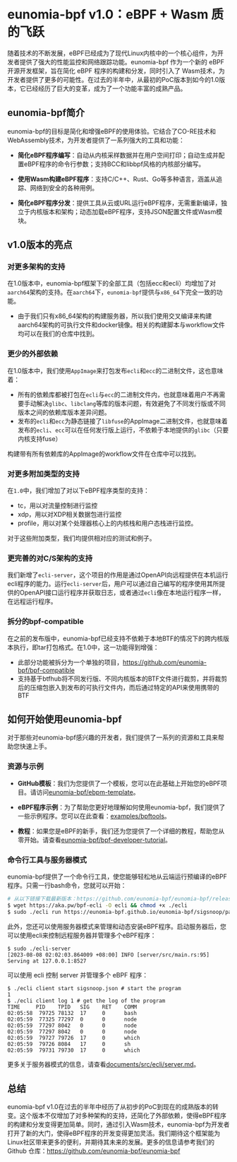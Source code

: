 # eunomia-bpf v1.0：eBPF + Wasm 质的飞跃

随着技术的不断发展，eBPF已经成为了现代Linux内核中的一个核心组件，为开发者提供了强大的性能监控和网络跟踪功能。eunomia-bpf 作为一个新的 eBPF 开源开发框架，旨在简化 eBPF 程序的构建和分发，同时引入了 Wasm技术，为开发者提供了更多的可能性。在过去的半年中，从最初的PoC版本到如今的1.0版本，它已经经历了巨大的变革，成为了一个功能丰富的成熟产品。

## eunomia-bpf简介

eunomia-bpf的目标是简化和增强eBPF的使用体验。它结合了CO-RE技术和WebAssembly技术，为开发者提供了一系列强大的工具和功能：

- **简化eBPF程序编写**：自动从内核采样数据并在用户空间打印；自动生成并配置eBPF程序的命令行参数；支持BCC和libbpf风格的内核部分编写。
  
- **使用Wasm构建eBPF程序**：支持C/C++、Rust、Go等多种语言，涵盖从追踪、网络到安全的各种用例。

- **简化eBPF程序分发**：提供工具从云或URL运行eBPF程序，无需重新编译，独立于内核版本和架构；动态加载eBPF程序，支持JSON配置文件或Wasm模块。

## v1.0版本的亮点

### 对更多架构的支持

在1.0版本中，eunomia-bpf框架下的全部工具（包括ecc和ecli）均增加了对`aarch64`架构的支持。在`aarch64`下，`eunomia-bpf`提供与`x86_64`下完全一致的功能。

- 由于我们只有x86_64架构的构建服务器，所以我们使用交叉编译来构建aarch64架构的可执行文件和docker镜像。相关的构建脚本与workflow文件均可以在我们的仓库中找到。

### 更少的外部依赖

在1.0版本中，我们使用`AppImage`来打包发布`ecli`和`ecc`的二进制文件，这也意味着：

- 所有的依赖库都被打包在`ecli`与`ecc`的二进制文件内，也就意味着用户不再需要手动解决`glibc`、`libclang`等库的版本问题，有效避免了不同发行版或不同版本之间的依赖库版本差异问题。
- 发布的`ecli`和`ecc`为静态链接了`libfuse`的AppImage二进制文件，也就意味着发布的`ecli`、`ecc`可以在任何发行版上运行，不依赖于本地提供的`glibc`（只要内核支持fuse）

构建带有所有依赖库的AppImage的workflow文件在仓库中可以找到。

### 对更多附加类型的支持

在`1.0`中，我们增加了对以下eBPF程序类型的支持：

- tc，用以对流量控制进行监控
- xdp，用以对XDP相关数据包进行监控
- profile，用以对某个处理器核心上的内核栈和用户态栈进行监控。

对于这些附加类型，我们均提供相对应的测试和例子。

### 更完善的对C/S架构的支持

我们新增了`ecli-server`，这个项目的作用是通过OpenAPI向远程提供在本机运行ecli程序的能力。运行`ecli-server`后，用户可以通过自己编写的程序使用其所提供的OpenAPI接口运行程序并获取日志，或者通过`ecli`像在本地运行程序一样，在远程运行程序。

### 拆分的bpf-compatible

在之前的发布版中，eunomia-bpf已经支持不依赖于本地BTF的情况下的跨内核版本执行，即tar打包格式。在1.0中，这一功能得到增强：

- 此部分功能被拆分为一个单独的项目，<https://github.com/eunomia-bpf/bpf-compatible>
- 支持基于btfhub将不同发行版、不同内核版本的BTF文件进行裁剪，并将裁剪后的压缩包嵌入到发布的可执行文件内，而后通过特定的API来使用携带的BTF

## 如何开始使用eunomia-bpf

对于那些对eunomia-bpf感兴趣的开发者，我们提供了一系列的资源和工具来帮助您快速上手。

### 资源与示例

- **GitHub模板**：我们为您提供了一个模板，您可以在此基础上开始您的eBPF项目。请访问[eunomia-bpf/ebpm-template](https://github.com/eunomia-bpf/ebpm-template)。
  
- **eBPF程序示例**：为了帮助您更好地理解如何使用eunomia-bpf，我们提供了一些示例程序。您可以在此查看：[examples/bpftools](https://github.com/eunomia-bpf/eunomia-bpf/tree/main/examples/bpftools/)。

- **教程**：如果您是eBPF的新手，我们还为您提供了一个详细的教程，帮助您从零开始。请查看[eunomia-bpf/bpf-developer-tutorial](https://github.com/eunomia-bpf/bpf-developer-tutorial)。

### 命令行工具与服务器模式

eunomia-bpf提供了一个命令行工具，使您能够轻松地从云端运行预编译的eBPF程序。只需一行bash命令，您就可以开始：

```bash
# 从以下链接下载最新版本：https://github.com/eunomia-bpf/eunomia-bpf/releases/latest/download/ecli
$ wget https://aka.pw/bpf-ecli -O ecli && chmod +x ./ecli
$ sudo ./ecli run https://eunomia-bpf.github.io/eunomia-bpf/sigsnoop/package.json
```

此外，您还可以使用服务器模式来管理和动态安装eBPF程序。启动服务器后，您可以使用ecli来控制远程服务器并管理多个eBPF程序：

```console
$ sudo ./ecli-server
[2023-08-08 02:02:03.864009 +08:00] INFO [server/src/main.rs:95] Serving at 127.0.0.1:8527
```

可以使用 ecli 控制 server 并管理多个 eBPF 程序：

```console
$ ./ecli client start sigsnoop.json # start the program
1
$ ./ecli client log 1 # get the log of the program
TIME     PID    TPID   SIG    RET    COMM   
02:05:58  79725 78132  17     0      bash
02:05:59  77325 77297  0      0      node
02:05:59  77297 8042   0      0      node
02:05:59  77297 8042   0      0      node
02:05:59  79727 79726  17     0      which
02:05:59  79726 8084   17     0      sh
02:05:59  79731 79730  17     0      which
```

更多关于服务器模式的信息，请查看[documents/src/ecli/server.md](https://github.com/eunomia-bpf/eunomia-bpf/blob/master/documents/src/ecli/server.md)。


## 总结

eunomia-bpf v1.0在过去的半年中经历了从初步的PoC到现在的成熟版本的转变。这个版本不仅增加了对多种架构的支持，还简化了外部依赖，使得eBPF程序的构建和分发变得更加简单。同时，通过引入Wasm技术，eunomia-bpf为开发者打开了新的大门，使得eBPF程序的开发变得更加灵活。我们期待这个框架能为Linux社区带来更多的便利，并期待其未来的发展。更多的信息请参考我们的 Github 仓库：<https://github.com/eunomia-bpf/eunomia-bpf>
